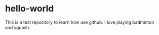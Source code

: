# hello-world
This is a test repository to learn how use github.
I love playing badminton and squash.
